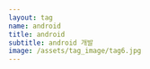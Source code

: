 ```yaml
---
layout: tag
name: android
title: android
subtitle: android 개발
image: /assets/tag_image/tag6.jpg
---
```

